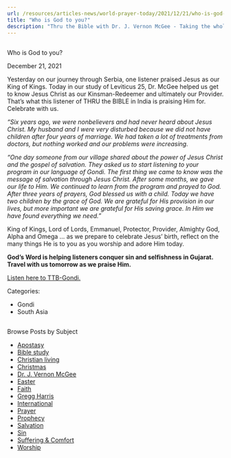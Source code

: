 ```yaml
---
url: /resources/articles-news/world-prayer-today/2021/12/21/who-is-god-to-you
title: "Who is God to you?"
description: "Thru the Bible with Dr. J. Vernon McGee - Taking the whole Word to the whole world"
---
```







## 
 Who is God to you?


December 21, 2021
![]()




Yesterday on our journey through Serbia, one listener praised Jesus as our King of Kings. Today in our study of Leviticus 25, Dr. McGee helped us get to know Jesus Christ as our Kinsman-Redeemer and ultimately our Provider. That’s what this listener of THRU the BIBLE in India is praising Him for. Celebrate with us.

*“Six years ago, we were nonbelievers and had never heard about Jesus Christ. My husband and I were very disturbed because we did not have children after four years of marriage. We had taken a lot of treatments from doctors, but nothing worked and our problems were increasing.* 

*“One day someone from our village shared about the power of Jesus Christ and the gospel of salvation. They asked us to start listening to your program in our language of Gondi. The first thing we came to know was the message of salvation through Jesus Christ. After some months, we gave our life to Him. We continued to learn from the program and prayed to God. After three years of prayers, God blessed us with a child. Today we have two children by the grace of God. We are grateful for His provision in our lives, but more important we are grateful for His saving grace. In Him we have found everything we need.”*

King of Kings, Lord of Lords, Emmanuel, Protector, Provider, Almighty God, Alpha and Omega … as we prepare to celebrate Jesus’ birth, reflect on the many things He is to you as you worship and adore Him today.

**God’s Word is helping listeners conquer sin and selfishness in Gujarat. Travel with us tomorrow as we praise Him.**

[Listen here to TTB-Gondi.](https://ttb.twr.org/home/day,0432/language,GON)



Categories: 


* Gondi
* South Asia









## 
 Browse Posts by Subject


* [Apostasy](/resources/articles-news/-in-tags/tags/Apostasy)
* [Bible study](/resources/articles-news/-in-tags/tags/Bible-study)
* [Christian living](/resources/articles-news/-in-tags/tags/Christian-living)
* [Christmas](/resources/articles-news/-in-tags/tags/Christmas)
* [Dr. J. Vernon McGee](/resources/articles-news/-in-tags/tags/Dr-J-Vernon-McGee)
* [Easter](/resources/articles-news/-in-tags/tags/easter)
* [Faith](/resources/articles-news/-in-tags/tags/Faith)
* [Gregg Harris](/resources/articles-news/-in-tags/tags/Gregg-Harris)
* [International](/resources/articles-news/-in-tags/tags/International)
* [Prayer](/resources/articles-news/-in-tags/tags/prayer)
* [Prophecy](/resources/articles-news/-in-tags/tags/Prophecy)
* [Salvation](/resources/articles-news/-in-tags/tags/Salvation)
* [Sin](/resources/articles-news/-in-tags/tags/sin)
* [Suffering & Comfort](/resources/articles-news/-in-tags/tags/Suffering-Comfort)
* [Worship](/resources/articles-news/-in-tags/tags/worship)






